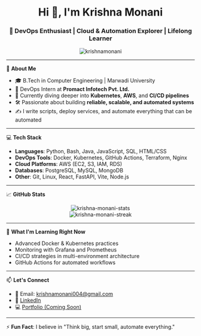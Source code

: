 
<h1 align="center">Hi 👋, I'm Krishna Monani</h1>
<h3 align="center">🚀 DevOps Enthusiast | Cloud & Automation Explorer | Lifelong Learner</h3>

<p align="center">
  <img src="https://komarev.com/ghpvc/?username=krishnamonani&label=Profile%20views&color=0e75b6&style=flat" alt="krishnamonani" />
</p>

---

🔧 **About Me**

- 🎓 B.Tech in Computer Engineering | Marwadi University  
- 💼 DevOps Intern at **Promact Infotech Pvt. Ltd.**
- 🌱 Currently diving deeper into **Kubernetes**, **AWS**, and **CI/CD pipelines**
- 🛠️ Passionate about building **reliable, scalable, and automated systems**
- ✍️ I write scripts, deploy services, and automate everything that can be automated

---

💻 **Tech Stack**

- **Languages**: Python, Bash, Java, JavaScript, SQL, HTML/CSS  
- **DevOps Tools**: Docker, Kubernetes, GitHub Actions, Terraform, Nginx  
- **Cloud Platforms**: AWS (EC2, S3, IAM, RDS)  
- **Databases**: PostgreSQL, MySQL, MongoDB  
- **Other**: Git, Linux, React, FastAPI, Vite, Node.js

---

📈 **GitHub Stats**

<p align="center">
  <img src="https://github-readme-stats.vercel.app/api?username=krishnamonani&show_icons=true&theme=tokyonight" alt="krishna-monani-stats" />
  <br />
  <img src="https://github-readme-streak-stats.herokuapp.com?user=krishnamonani&theme=tokyonight&date_format=M%20j%5B%2C%20Y%5D" alt="krishna-monani-streak" />
</p>

---

🧠 **What I'm Learning Right Now**

- Advanced Docker & Kubernetes practices
- Monitoring with Grafana and Prometheus
- CI/CD strategies in multi-environment architecture
- GitHub Actions for automated workflows

---

📫 **Let's Connect**

- 📧 Email: krishnamonani004@gmail.com  
- 🔗 [LinkedIn](https://www.linkedin.com/in/krishna-monani-b47b09219/)  
- 💻 [Portfolio (Coming Soon)]()

---

⚡ **Fun Fact**: I believe in "Think big, start small, automate everything."  
